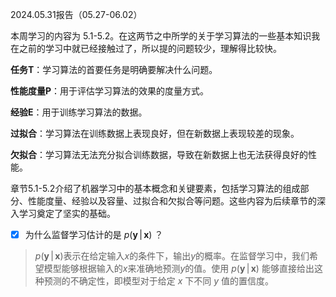 2024.05.31报告（05.27-06.02）

本周学习的内容为 5.1-5.2。在这两节之中所学的关于学习算法的一些基本知识我在之前的学习中就已经接触过了，所以提的问题较少，理解得比较快。

**任务T**：学习算法的首要任务是明确要解决什么问题。

**性能度量P**：用于评估学习算法的效果的度量方式。

**经验E**：用于训练学习算法的数据。

**过拟合**：学习算法在训练数据上表现良好，但在新数据上表现较差的现象。

**欠拟合**：学习算法无法充分拟合训练数据，导致在新数据上也无法获得良好的性能。


章节5.1-5.2介绍了机器学习中的基本概念和关键要素，包括学习算法的组成部分、性能度量、经验以及容量、过拟合和欠拟合等问题。这些内容为后续章节的深入学习奠定了坚实的基础。

- [x]  为什么监督学习估计的是 $p(\textbf{y}\,|\,\textbf{x})$ ？
> $p(\textbf{y}\,|\,\textbf{x})$表示在给定输入$x$的条件下，输出$y$的概率。在监督学习中，我们希望模型能够根据输入的$x$来准确地预测$y$的值。使用 $p(\textbf{y}\,|\,\textbf{x})$ 能够直接给出这种预测的不确定性，即模型对于给定 $x$ 下不同 $y$ 值的置信度。

